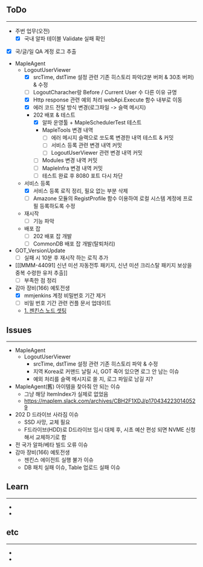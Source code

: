 ## ToDo
---
- 주번 업무(오전)
	- [x] 국내 알파 테이블 Validate 실패 확인
- [x] 국/글/일 QA 계정 로그 추출
- MapleAgent
	- LogoutUserViewer
		- [x] srcTime, dstTime 설정 관련 기존 히스토리 파악(2분 버퍼 & 30초 버퍼) & 수정
		- [ ] LogoutCharacher랑 Before / Current User 수 다른 이유 규명
		- [x] Http response 관련 예외 처리 webApi.Execute 함수 내부로 이동
		- [x] 에러 코드 전달 방식 변경(로그파일 -> 슬랙 메시지)
		- 202 배포 & 테스트
			- [x] 알파 운영툴 + MapleSchedulerTest 테스트
			- MapleTools 변경 내역
				- [ ] 에러 메시지 슬랙으로 쏘도록 변경한 내역 테스트 & 커밋
				- [ ] 서비스 등록 관련 변경 내역 커밋
				- [ ] LogoutUserViewer 관련 변경 내역 커밋
			- [ ] Modules 변경 내역 커밋
			- [ ] MapleInfra 변경 내역 커밋
			- [ ] 테스트 완료 후 8080 포트 다시 차단
	- 서비스 등록
		- [x] 서비스 등록 로직 정리, 필요 없는 부분 삭제
		- [ ] Amazone 모듈의 RegistProfile 함수 이용하여 로컬 시스템 계정에 프로필 등록하도록 수정
	- 재시작
		- [ ] 기능 파악
	- 배포 잡
		- [ ] 202 배포 잡 개발
		- [ ] CommonDB 배포 잡 개발(탈퇴처리)
- GOT_VersionUpdate
	- [ ] 실패 시 10분 후 재시작 하는 로직 추가
-  [[[MMM-44091] 신년 미션 자동전투 패키지, 신년 미션 크리스탈 패키지 보상을 중복 수령한 유저 추출]]
	- [ ] 부족한 점 정리
- 감마 장비(166) 예토전생
	- [x] mmjenkins 계정 비밀번호 기간 제거
	- [ ] 비밀 번호 기간 관련 컨플 문서 업데이트
	- [1. 젠킨스 노드 셋팅](https://confluence.nexon.com/pages/viewpage.action?pageId=23331232)


## Issues
---
- MapleAgent
	- LogoutUserViewer
		- srcTime, dstTime 설정 관련 기존 히스토리 파악 & 수정
		- 지역 Korea로 커맨드 날릴 시, GOT 죽어 있으면 로그 안 남는 이슈
		- 예외 처리를 슬랙 메시지로 쏠 지, 로그 파일로 남길 지?
- MapleAgent(舊) 아이템을 찾아줘 안 되는 이슈
	- 그냥 해당 ItemIndex가 실제로 없었음
	- https://maplem.slack.com/archives/CBH2F1XDJ/p1704342230140529
- 202 D 드라이브 사라짐 이슈
	- SSD 사망, 교체 필요
	- F드라이브(HDD)로 D드라이브 임시 대체 후, 시초 예산 편성 되면 NVME 신청해서 교체하기로 함
- 전 국가 알파/베타 빌드 오류 이슈
- 감마 장비(166) 예토전생
	- 젠킨스 에이전트 실행 불가 이슈
	- DB 패치 실패 이슈, Table 업로드 실패 이슈

## Learn
---
- 
- 


## etc
---
- 
- 
